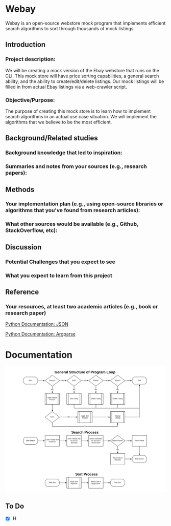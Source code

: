 # Webay
Webay is an open-source webstore mock program that implements efficient search algorithms to sort through thousands of mock listings. 

## Introduction

### Project description:

We will be creating a mock version of the Ebay webstore that runs on the CLI. This mock store will have price sorting capabilities, a general search ability, and the ability to create/edit/delete listings. Our mock listings will be filled in from actual Ebay listings via a web-crawler script.

### Objective/Purpose:
The purpose of creating this mock store is to learn how to implement search algorithms in an actual use case situation. We will implement the algorithms that we believe to be the most efficient. 
 
## Background/Related studies

### Background knowledge that led to inspiration:

### Summaries and notes from your sources (e.g., research papers):

## Methods
### Your implementation plan (e.g., using open-source libraries or algorithms that you've found from research articles):

### What other sources would be available (e.g., Github, StackOverflow, etc):


## Discussion

### Potential Challenges that you expect to see

### What you expect to learn from this project

## Reference

### Your resources, at least two academic articles (e.g., book or research paper)
[Python Documentation: JSON](https://docs.python.org/3.7/tutorial/inputoutput.html#reading-and-writing-files)

[Python Documentation: Argparse](https://docs.python.org/3/library/argparse.html)



# Documentation
![General Program Structure](assets/images/program_structure_chart.png)

## To Do

- [x] H